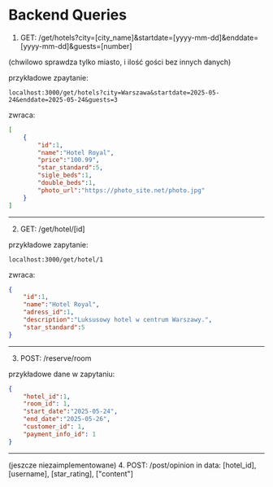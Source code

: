 # Backend Queries


1. GET: /get/hotels?city=[city_name]&startdate=[yyyy-mm-dd]&enddate=[yyyy-mm-dd]&guests=[number]

(chwilowo sprawdza tylko miasto, i ilość gości bez innych danych)

przykładowe zpaytanie:

`localhost:3000/get/hotels?city=Warszawa&startdate=2025-05-24&enddate=2025-05-24&guests=3`

zwraca:

```json
[
    {
        "id":1,
        "name":"Hotel Royal",
        "price":"100.99",
        "star_standard":5,
        "sigle_beds":1,
        "double_beds":1,
        "photo_url":"https://photo_site.net/photo.jpg"
    }
]
```
------------------
2. GET: /get/hotel/[id]

przykładowe zapytanie:

`localhost:3000/get/hotel/1`

zwraca:
```json
{
    "id":1,
    "name":"Hotel Royal",
    "adress_id":1,
    "description":"Luksusowy hotel w centrum Warszawy.",
    "star_standard":5
}
```
-------------------
3. POST: /reserve/room  

przykładowe dane w zapytaniu:
```json
{
    "hotel_id":1, 
    "room_id": 1, 
    "start_date":"2025-05-24", 
    "end_date":"2025-05-26", 
    "customer_id": 1, 
    "payment_info_id": 1
}
```

----------------------
(jeszcze niezaimplementowane)
4. POST: /post/opinion
in data: [hotel_id], [username], [star_rating], ["content"]